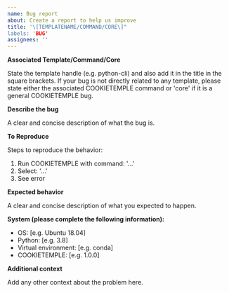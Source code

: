 ```yaml
---
name: Bug report
about: Create a report to help us improve
title: '\[TEMPLATENAME/COMMAND/CORE\]"
labels: 'BUG'
assignees: ''
---
```


**Associated Template/Command/Core**

State the template handle (e.g. python-cli) and also add it in the title in the square brackets.
If your bug is not directly related to any template, please state either the associated COOKIETEMPLE command or 'core' if it is a general COOKIETEMPLE bug.

**Describe the bug**

A clear and concise description of what the bug is.

**To Reproduce**

Steps to reproduce the behavior:
1. Run COOKIETEMPLE with command: '...'
2. Select: '...'
3. See error

**Expected behavior**

A clear and concise description of what you expected to happen.

**System (please complete the following information):**

 - OS: [e.g. Ubuntu 18.04]
 - Python: [e.g. 3.8]
 - Virtual environment: [e.g. conda]
 - COOKIETEMPLE: [e.g. 1.0.0]

**Additional context**

Add any other context about the problem here.
